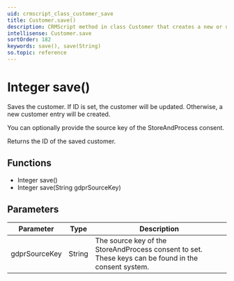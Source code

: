 ```yaml
---
uid: crmscript_class_customer_save
title: Customer.save()
description: CRMScript method in class Customer that creates a new or updates an existing customer
intellisense: Customer.save
sortOrder: 182
keywords: save(), save(String)
so.topic: reference
---
```


# Integer save()

Saves the customer. If ID is set, the customer will be updated. Otherwise, a new customer entry will be created.

You can optionally provide the source key of the StoreAndProcess consent.

Returns the ID of the saved customer.

## Functions

* Integer save()
* Integer save(String gdprSourceKey)

## Parameters

| Parameter | Type | Description |
|---|---|---|
| gdprSourceKey | String | The source key of the StoreAndProcess consent to set. These keys can be found in the consent system. |
